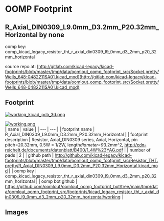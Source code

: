 # OOMP Footprint  
## R_Axial_DIN0309_L9.0mm_D3.2mm_P20.32mm_Horizontal  by none  
  
oomp key: oomp_kicad_legacy_resistor_tht_r_axial_din0309_l9_0mm_d3_2mm_p20_32mm_horizontal  
  
source repo at: [http://gitlab.com/kicad-legacy/kicad-footprints/blob/master/tmp/data/oomlout_oomp_footprint_src/Socket.pretty/Wells_648-0482211SA01.kicad_mod](http://gitlab.com/kicad-legacy/kicad-footprints/blob/master/tmp/data/oomlout_oomp_footprint_src/Socket.pretty/Wells_648-0482211SA01.kicad_mod)  
## Footprint  
  
[![working_kicad_pcb_3d.png](working_kicad_pcb_3d_600.png)](working_kicad_pcb_3d.png)  
  
[![working.png](working_600.png)](working.png)  
| name | value | 
| --- | --- | 
| footprint name | R_Axial_DIN0309_L9.0mm_D3.2mm_P20.32mm_Horizontal | 
| footprint description | Resistor, Axial_DIN0309 series, Axial, Horizontal, pin pitch=20.32mm, 0.5W = 1/2W, length*diameter=9*3.2mm^2, http://cdn-reichelt.de/documents/datenblatt/B400/1_4W%23YAG.pdf | 
| number of pads | 2 | 
| github path | http://github.com/kicad-legacy/kicad-footprints/blob/master/tmp/data/oomlout_oomp_footprint_src/Resistor_THT.pretty/R_Axial_DIN0309_L9.0mm_D3.2mm_P20.32mm_Horizontal.kicad_mod | 
| oomp key | oomp_kicad_legacy_resistor_tht_r_axial_din0309_l9_0mm_d3_2mm_p20_32mm_horizontal | 
| oomp bot github | https://github.com/oomlout/oomlout_oomp_footprint_bot/tree/main/tmp/data/oomlout_oomp_footprint_src/footprints/kicad_legacy_resistor_tht_r_axial_din0309_l9_0mm_d3_2mm_p20_32mm_horizontal/working | 
## Images  

